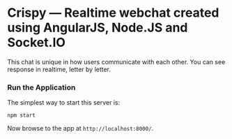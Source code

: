 # Crispy — Realtime webchat created using AngularJS, Node.JS and Socket.IO

This chat is unique in how users communicate with each other. You can see response in realtime, letter by letter.

### Run the Application

The simplest way to start this server is:

```
npm start
```

Now browse to the app at `http://localhost:8000/`.
